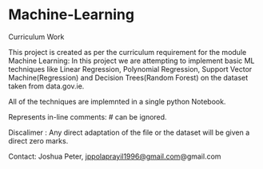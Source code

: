 # Machine-Learning
Curriculum Work

This project is created as per the curriculum requirement for the module Machine Learning: In this project we are attempting to implement basic ML techniques like Linear Regression, Polynomial Regression, Support Vector Machine(Regression) and Decision Trees(Random Forest) on the dataset taken from data.gov.ie.

All of the techniques are implemnted in a single python Notebook.

Represents in-line comments: # can be ignored.

Discalimer : Any direct adaptation of the file or the dataset will be given a direct zero marks.

Contact: Joshua Peter, jppolaprayil1996@gmail.com@gmail.com

